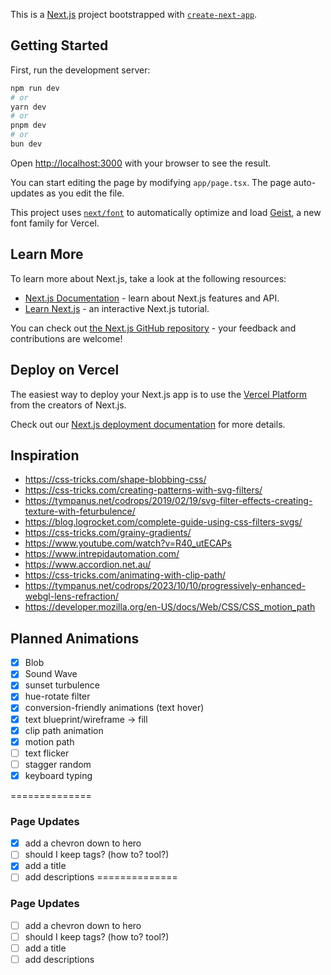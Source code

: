 This is a [Next.js](https://nextjs.org) project bootstrapped with [`create-next-app`](https://nextjs.org/docs/app/api-reference/cli/create-next-app).

## Getting Started

First, run the development server:

```bash
npm run dev
# or
yarn dev
# or
pnpm dev
# or
bun dev
```

Open [http://localhost:3000](http://localhost:3000) with your browser to see the result.

You can start editing the page by modifying `app/page.tsx`. The page auto-updates as you edit the file.

This project uses [`next/font`](https://nextjs.org/docs/app/building-your-application/optimizing/fonts) to automatically optimize and load [Geist](https://vercel.com/font), a new font family for Vercel.

## Learn More

To learn more about Next.js, take a look at the following resources:

- [Next.js Documentation](https://nextjs.org/docs) - learn about Next.js features and API.
- [Learn Next.js](https://nextjs.org/learn) - an interactive Next.js tutorial.

You can check out [the Next.js GitHub repository](https://github.com/vercel/next.js) - your feedback and contributions are welcome!

## Deploy on Vercel

The easiest way to deploy your Next.js app is to use the [Vercel Platform](https://vercel.com/new?utm_medium=default-template&filter=next.js&utm_source=create-next-app&utm_campaign=create-next-app-readme) from the creators of Next.js.

Check out our [Next.js deployment documentation](https://nextjs.org/docs/app/building-your-application/deploying) for more details.

## Inspiration

- https://css-tricks.com/shape-blobbing-css/
- https://css-tricks.com/creating-patterns-with-svg-filters/
- https://tympanus.net/codrops/2019/02/19/svg-filter-effects-creating-texture-with-feturbulence/
- https://blog.logrocket.com/complete-guide-using-css-filters-svgs/
- https://css-tricks.com/grainy-gradients/
- https://www.youtube.com/watch?v=R40_utECAPs
- https://www.intrepidautomation.com/
- https://www.accordion.net.au/
- https://css-tricks.com/animating-with-clip-path/
- https://tympanus.net/codrops/2023/10/10/progressively-enhanced-webgl-lens-refraction/
- https://developer.mozilla.org/en-US/docs/Web/CSS/CSS_motion_path

## Planned Animations
- [x] Blob
- [x] Sound Wave
- [x] sunset turbulence
- [x] hue-rotate filter
- [x] conversion-friendly animations (text hover)
- [x] text blueprint/wireframe -> fill
- [x] clip path animation
- [x] motion path
- [ ] text flicker
- [ ] stagger random
- [x] keyboard typing

==============
### Page Updates
- [x] add a chevron down to hero
- [ ] should I keep tags? (how to? tool?)
- [x] add a title
- [ ] add descriptions
==============
### Page Updates
- [ ] add a chevron down to hero
- [ ] should I keep tags? (how to? tool?)
- [ ] add a title
- [ ] add descriptions